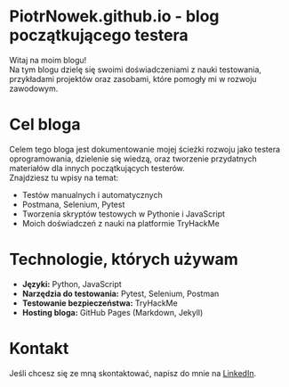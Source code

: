 # PiotrNowek.github.io - blog początkującego testera 

Witaj na moim blogu!  
Na tym blogu dzielę się swoimi doświadczeniami z nauki testowania, przykładami projektów oraz zasobami, które pomogły mi w rozwoju zawodowym.

# Cel bloga

Celem tego bloga jest dokumentowanie mojej ścieżki rozwoju jako testera oprogramowania, dzielenie się wiedzą, oraz tworzenie przydatnych materiałów dla innych początkujących testerów.  
Znajdziesz tu wpisy na temat:  
- Testów manualnych i automatycznych
- Postmana, Selenium, Pytest
- Tworzenia skryptów testowych w Pythonie i JavaScript
- Moich doświadczeń z nauki na platformie TryHackMe

# Technologie, których używam

- **Języki:** Python, JavaScript
- **Narzędzia do testowania:** Pytest, Selenium, Postman
- **Testowanie bezpieczeństwa:** TryHackMe
- **Hosting bloga:** GitHub Pages (Markdown, Jekyll)

# Kontakt

Jeśli chcesz się ze mną skontaktować, napisz do mnie na [LinkedIn](https://www.linkedin.com/in/piotr-nowek-585282324/).
